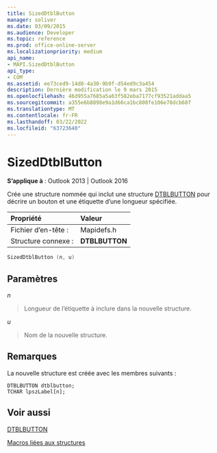 ```yaml
---
title: SizedDtblButton
manager: soliver
ms.date: 03/09/2015
ms.audience: Developer
ms.topic: reference
ms.prod: office-online-server
ms.localizationpriority: medium
api_name:
- MAPI.SizedDtblButton
api_type:
- COM
ms.assetid: ee73ced9-14d8-4a30-9b9f-d54ed9c3a454
description: Dernière modification le 9 mars 2015
ms.openlocfilehash: 46d955a7685a5a63f582eba7177cf93521addaa5
ms.sourcegitcommit: a355e6b8898e9a1d66ca1bc808fe106e78dcb68f
ms.translationtype: MT
ms.contentlocale: fr-FR
ms.lasthandoff: 03/22/2022
ms.locfileid: "63723640"
---
```

# <a name="sizeddtblbutton"></a>SizedDtblButton

  
  
**S’applique à** : Outlook 2013 | Outlook 2016 
  
Crée une structure nommée qui inclut une structure [DTBLBUTTON](dtblbutton.md) pour décrire un bouton et une étiquette d’une longueur spécifiée. 
  
|Propriété |Valeur |
|:-----|:-----|
|Fichier d’en-tête :  <br/> |Mapidefs.h  <br/> |
|Structure connexe :  <br/> |**DTBLBUTTON** <br/> |
   
```cpp
SizedDtblButton (n, u)
```

## <a name="parameters"></a>Paramètres

 _n_
  
> Longueur de l’étiquette à inclure dans la nouvelle structure.
    
 _u_
  
> Nom de la nouvelle structure.
    
## <a name="remarks"></a>Remarques

La nouvelle structure est créée avec les membres suivants :
  
```
DTBLBUTTON dtblbutton;
TCHAR lpszLabel[n];

```

## <a name="see-also"></a>Voir aussi



[DTBLBUTTON](dtblbutton.md)


[Macros liées aux structures](macros-related-to-structures.md)

